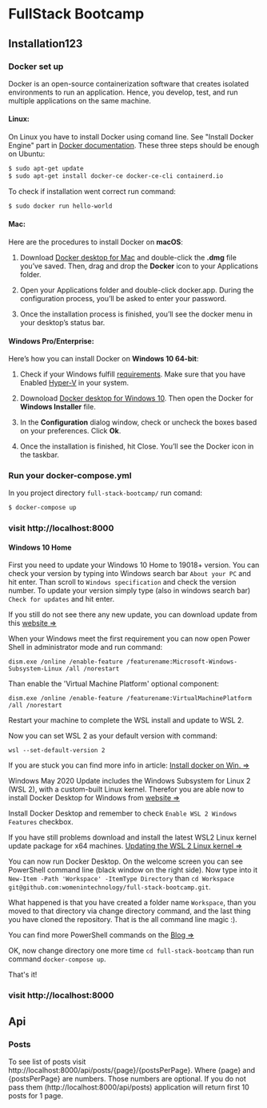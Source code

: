 # FullStack Bootcamp

## Installation123

### Docker set up

Docker is an open-source containerization software that creates isolated environments to run an application. Hence, you develop, test, and run multiple applications on the same machine.

#### Linux:

On Linux you have to install Docker using comand line. See "Install Docker Engine" part in [Docker documentation](https://docs.docker.com/engine/install/ubuntu/). These three steps should be enough on Ubuntu:

```sh
$ sudo apt-get update
$ sudo apt-get install docker-ce docker-ce-cli containerd.io
```

To check if installation went correct run command:

```sh
$ sudo docker run hello-world
```

#### Mac:

Here are the procedures to install Docker on **macOS**:

1. Download [Docker desktop for Mac](https://hub.docker.com/editions/community/docker-ce-desktop-mac) and double-click the **.dmg** file you’ve saved. Then, drag and drop the **Docker** icon to your Applications folder.

2. Open your Applications folder and double-click docker.app. During the configuration process, you’ll be asked to enter your password.

3. Once the installation process is finished, you’ll see the docker menu in your desktop’s status bar.

#### Windows Pro/Enterprise:

Here’s how you can install Docker on **Windows 10 64-bit**:

1. Check if your Windows fulfill [requirements](https://docs.microsoft.com/pl-pl/virtualization/hyper-v-on-windows/quick-start/enable-hyper-v?redirectedfrom=MSDN#check-requirements). Make sure that you have Enabled [Hyper-V](https://docs.microsoft.com/pl-pl/virtualization/hyper-v-on-windows/quick-start/enable-hyper-v?redirectedfrom=MSDN#enable-the-hyper-v-role-through-settings) in your system.

2) Downoload [Docker desktop for Windows 10](https://hub.docker.com/editions/community/docker-ce-desktop-windows).
   Then open the Docker for **Windows Installer** file.

3) In the **Configuration** dialog window, check or uncheck the boxes based on your preferences. Click **Ok**.

4) Once the installation is finished, hit Close. You’ll see the Docker icon in the taskbar.

### Run your docker-compose.yml

In you project directory `full-stack-bootcamp/` run comand:

```sh
$ docker-compose up
```

### visit http://localhost:8000

#### Windows 10 Home

First you need to update your Windows 10 Home to 19018+ version. You can check your version by typing into Windows search bar `About your PC` and hit enter. Than scroll to `Windows specification` and check the version number. To update your version simply type (also in windows search bar) `Check for updates` and hit enter.

If you still do not see there any new update, you can download update from this [website =>](https://www.microsoft.com/pl-pl/software-download/windows10)


When your Windows meet the first requirement you can now open Power Shell in administrator mode and run command:

```
dism.exe /online /enable-feature /featurename:Microsoft-Windows-Subsystem-Linux /all /norestart
```

Than enable the 'Virtual Machine Platform' optional component:

```
dism.exe /online /enable-feature /featurename:VirtualMachinePlatform /all /norestart
```

Restart your machine to complete the WSL install and update to WSL 2.

Now you can set WSL 2 as your default version with command:

```
wsl --set-default-version 2
```

If you are stuck you can find more info in article: [Install docker on Win. =>](https://docs.microsoft.com/en-us/windows/wsl/install-win10)

Windows May 2020 Update includes the Windows Subsystem for Linux 2 (WSL 2), with a custom-built Linux kernel. Therefor you are able now to install Docker Desktop for Windows from [website =>](https://hub.docker.com/editions/community/docker-ce-desktop-windows/)

Install Docker Desktop and remember to check `Enable WSL 2 Windows Features` checkbox.

If you have still problems download and install the latest WSL2 Linux kernel update package for x64 machines. [Updating the WSL 2 Linux kernel =>](https://docs.microsoft.com/en-us/windows/wsl/wsl2-kernel)

You can now run Docker Desktop. On the welcome screen you can see PowerShell command line (black window on the right side). Now type into it `New-Item -Path 'Workspace' -ItemType Directory` than `cd Workspace`
`git@github.com:womenintechnology/full-stack-bootcamp.git`.

What happened is that you have created a folder name `Workspace`, than you moved to that directory via change directory command, and the last thing you have cloned the repository. That is the all command line magic :).

You can find more PowerShell commands on the [Blog =>](https://blog.netwrix.com/2018/05/17/powershell-file-management/)

OK, now change directory one more time `cd full-stack-bootcamp` than run command `docker-compose up`.

That's it!

### visit http://localhost:8000

## Api

### Posts

To see list of posts visit http://localhost:8000/api/posts/{page}/{postsPerPage}.
Where {page} and {postsPerPage} are numbers. Those numbers are optional.
If you do not pass them (http://localhost:8000/api/posts) application will return first 10 posts for 1 page.
